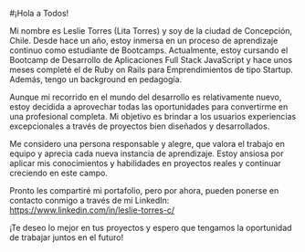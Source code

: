 #¡Hola a Todos!

Mi nombre es Leslie Torres (Lita Torres) y soy de la ciudad de Concepción, Chile. Desde hace un año, estoy inmersa en un proceso de aprendizaje continuo como estudiante de Bootcamps. Actualmente, estoy cursando el Bootcamp de Desarrollo de Aplicaciones Full Stack JavaScript y hace unos meses completé el de Ruby on Rails para Emprendimientos de tipo Startup. Además, tengo un background en pedagogía.

Aunque mi recorrido en el mundo del desarrollo es relativamente nuevo, estoy decidida a aprovechar todas las oportunidades para convertirme en una profesional completa. Mi objetivo es brindar a los usuarios experiencias excepcionales a través de proyectos bien diseñados y desarrollados.

Me considero una persona responsable y alegre, que valora el trabajo en equipo y aprecia cada nueva instancia de aprendizaje. Estoy ansiosa por aplicar mis conocimientos y habilidades en proyectos reales y continuar creciendo en este campo.

Pronto les compartiré mi portafolio, pero por ahora, pueden ponerse en contacto conmigo a través de mi LinkedIn: https://www.linkedin.com/in/leslie-torres-c/ 

¡Te deseo lo mejor en tus proyectos y espero que tengamos la oportunidad de trabajar juntos en el futuro!
